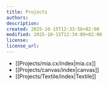 ```yaml
---
title: Projects
authors:
description:
created: 2025-10-15T12:33:56+02:00
modified: 2025-10-15T12:34:09+02:00
license:
license_url:
---
```


- [[Projects/mia.cx/index|mia.cx]]
- [[Projects/canvas/index|canvas]]
- [[Projects/Textile/index|Textile]]
